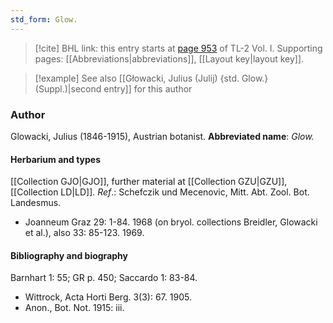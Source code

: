 ```yaml
---
std_form: Glow.
---
```


> [!cite] BHL link: this entry starts at [page 953](https://www.biodiversitylibrary.org/page/33121084) of TL-2 Vol. I.
> Supporting pages: [[Abbreviations|abbreviations]], [[Layout key|layout key]].

> [!example] See also [[Głowacki, Julius (Julij) {std. Glow.} (Suppl.)|second entry]] for this author

### Author

Glowacki, Julius (1846-1915), Austrian botanist. 
**Abbreviated name**: *Glow.*

#### Herbarium and types

[[Collection GJO|GJO]], further material at [[Collection GZU|GZU]], [[Collection LD|LD]].
*Ref*.: Schefczik und Mecenovic, Mitt. Abt. Zool. Bot. Landesmus.
- Joanneum Graz 29: 1-84. 1968 (on bryol. collections Breidler, Glowacki et al.), also 33: 85-123. 1969.

#### Bibliography and biography

Barnhart 1: 55; GR p. 450; Saccardo 1: 83-84.
- Wittrock, Acta Horti Berg. 3(3): 67. 1905.
- Anon., Bot. Not. 1915: iii.

